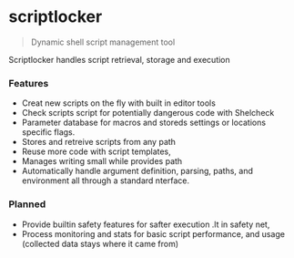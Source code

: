 # scriptlocker

> Dynamic shell script management tool 

Scriptlocker handles script retrieval, storage and execution 


### Features 

- Creat new scripts on the fly with built in editor tools 
- Check scripts script for potentially dangerous code with Shelcheck
- Parameter database for macros and storeds settings or locations specific flags.
- Stores and retreive scripts from any path
- Reuse more code with script templates,
- Manages writing small while provides path 
- Automatically handle argument definition, parsing, paths, and environment all through a standard nterface. 
 
### Planned 
- Provide builtin safety features for safter execution .lt in safety net, 
- Process monitoring and stats for basic script performance, and usage (collected data stays where it came from)
